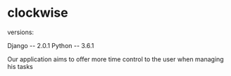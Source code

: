 # clockwise

versions:

Django -- 2.0.1
Python -- 3.6.1

Our application aims to offer more time control to the user when managing his tasks
